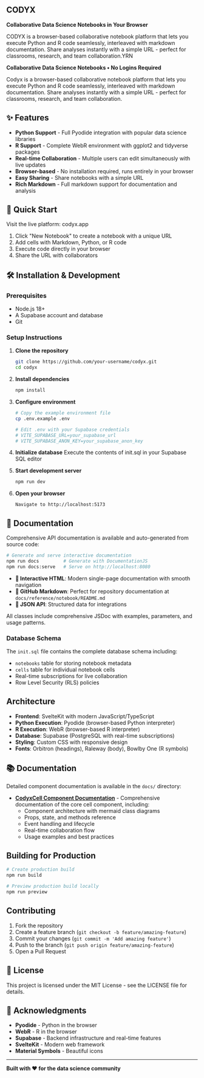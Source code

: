 ## CODYX 

**Collaborative Data Science Notebooks in Your Browser**

CODYX is a browser-based collaborative notebook platform that lets you execute Python and R code seamlessly, interleaved with markdown documentation. Share analyses instantly with a simple URL - perfect for classrooms, research, and team collaboration.YRN 

**Collaborative Data Science Notebooks • No Logins Required**

Codyx is a browser-based collaborative notebook platform that lets you execute Python and R code seamlessly, interleaved with markdown documentation. Share analyses instantly with a simple URL - perfect for classrooms, research, and team collaboration.

## ✨ Features

- **Python Support** - Full Pyodide integration with popular data science libraries
- **R Support** - Complete WebR environment with ggplot2 and tidyverse packages  
- **Real-time Collaboration** - Multiple users can edit simultaneously with live updates
- **Browser-based** - No installation required, runs entirely in your browser
- **Easy Sharing** - Share notebooks with a simple URL
- **Rich Markdown** - Full markdown support for documentation and analysis

## 🚀 Quick Start

Visit the live platform: codyx.app

1. Click "New Notebook" to create a notebook with a unique URL
2. Add cells with Markdown, Python, or R code
3. Execute code directly in your browser
4. Share the URL with collaborators

## 🛠️ Installation & Development

### Prerequisites
- Node.js 18+ 
- A Supabase account and database
- Git

### Setup Instructions

1. **Clone the repository**
   ```sh
   git clone https://github.com/your-username/codyx.git
   cd codyx
   ```

2. **Install dependencies**
   ```sh
   npm install
   ```

3. **Configure environment**
   ```sh
   # Copy the example environment file
   cp .env.example .env
   
   # Edit .env with your Supabase credentials
   # VITE_SUPABASE_URL=your_supabase_url
   # VITE_SUPABASE_ANON_KEY=your_supabase_anon_key
   ```

4. **Initialize database**
   Execute the contents of init.sql in your Supabase SQL editor


5. **Start development server**
   ```sh
   npm run dev
   ```

6. **Open your browser**
   ```
   Navigate to http://localhost:5173
   ```

## 📖 Documentation

Comprehensive API documentation is available and auto-generated from source code:

```bash
# Generate and serve interactive documentation
npm run docs         # Generate with DocumentationJS  
npm run docs:serve   # Serve on http://localhost:8080
```

- **📱 Interactive HTML**: Modern single-page documentation with smooth navigation
- **📝 GitHub Markdown**: Perfect for repository documentation at `docs/reference/notebook/README.md`
- **🔧 JSON API**: Structured data for integrations

All classes include comprehensive JSDoc with examples, parameters, and usage patterns.

### Database Schema

The `init.sql` file contains the complete database schema including:
- `notebooks` table for storing notebook metadata
- `cells` table for individual notebook cells
- Real-time subscriptions for live collaboration
- Row Level Security (RLS) policies

## Architecture

- **Frontend**: SvelteKit with modern JavaScript/TypeScript
- **Python Execution**: Pyodide (browser-based Python interpreter)
- **R Execution**: WebR (browser-based R interpreter) 
- **Database**: Supabase (PostgreSQL with real-time subscriptions)
- **Styling**: Custom CSS with responsive design
- **Fonts**: Orbitron (headings), Raleway (body), Bowlby One (R symbols)

## 📚 Documentation

Detailed component documentation is available in the `docs/` directory:

- **[CodyxCell Component Documentation](docs/CodyxCell-Component-Documentation.md)** - Comprehensive documentation of the core cell component, including:
  - Component architecture with mermaid class diagrams
  - Props, state, and methods reference
  - Event handling and lifecycle
  - Real-time collaboration flow
  - Usage examples and best practices

## Building for Production

```sh
# Create production build
npm run build

# Preview production build locally
npm run preview
```

## Contributing

1. Fork the repository
2. Create a feature branch (`git checkout -b feature/amazing-feature`)
3. Commit your changes (`git commit -m 'Add amazing feature'`)
4. Push to the branch (`git push origin feature/amazing-feature`)
5. Open a Pull Request

## 📄 License

This project is licensed under the MIT License - see the LICENSE file for details.

## 🙏 Acknowledgments

- **Pyodide** - Python in the browser
- **WebR** - R in the browser  
- **Supabase** - Backend infrastructure and real-time features
- **SvelteKit** - Modern web framework
- **Material Symbols** - Beautiful icons

---

**Built with ❤️ for the data science community**
